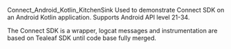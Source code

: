 Connect_Android_Kotlin_KitchenSink
Used to demonstrate Connect SDK on an Android Kotlin application.
Supports Android API level 21-34.

The Connect SDK is a wrapper, logcat messages and instrumentation are based on Tealeaf SDK
until code base fully merged.